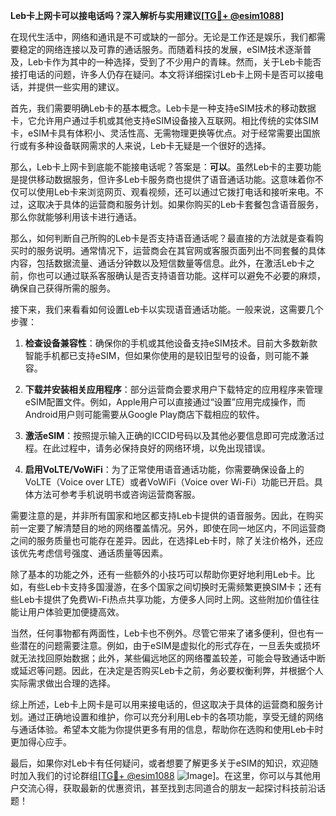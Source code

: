 **Leb卡上网卡可以接电话吗？深入解析与实用建议[[TG💪+ @esim1088](https://t.me/s/esim1088)]**

在现代生活中，网络和通讯是不可或缺的一部分。无论是工作还是娱乐，我们都需要稳定的网络连接以及可靠的通话服务。而随着科技的发展，eSIM技术逐渐普及，Leb卡作为其中的一种选择，受到了不少用户的青睐。然而，关于Leb卡能否接打电话的问题，许多人仍存在疑问。本文将详细探讨Leb卡上网卡是否可以接电话，并提供一些实用的建议。

首先，我们需要明确Leb卡的基本概念。Leb卡是一种支持eSIM技术的移动数据卡，它允许用户通过手机或其他支持eSIM设备接入互联网。相比传统的实体SIM卡，eSIM卡具有体积小、灵活性高、无需物理更换等优点。对于经常需要出国旅行或有多种设备联网需求的人来说，Leb卡无疑是一个很好的选择。

那么，Leb卡上网卡到底能不能接电话呢？答案是：**可以**。虽然Leb卡的主要功能是提供移动数据服务，但许多Leb卡服务商也提供了语音通话功能。这意味着你不仅可以使用Leb卡来浏览网页、观看视频，还可以通过它拨打电话和接听来电。不过，这取决于具体的运营商和服务计划。如果你购买的Leb卡套餐包含语音服务，那么你就能够利用该卡进行通话。

那么，如何判断自己所购的Leb卡是否支持语音通话呢？最直接的方法就是查看购买时的服务说明。通常情况下，运营商会在其官网或客服页面列出不同套餐的具体内容，包括数据流量、通话分钟数以及短信数量等信息。此外，在激活Leb卡之前，你也可以通过联系客服确认是否支持语音功能。这样可以避免不必要的麻烦，确保自己获得所需的服务。

接下来，我们来看看如何设置Leb卡以实现语音通话功能。一般来说，这需要几个步骤：

1. **检查设备兼容性**：确保你的手机或其他设备支持eSIM技术。目前大多数新款智能手机都已支持eSIM，但如果你使用的是较旧型号的设备，则可能不兼容。
   
2. **下载并安装相关应用程序**：部分运营商会要求用户下载特定的应用程序来管理eSIM配置文件。例如，Apple用户可以直接通过“设置”应用完成操作，而Android用户则可能需要从Google Play商店下载相应的软件。

3. **激活eSIM**：按照提示输入正确的ICCID号码以及其他必要信息即可完成激活过程。在此过程中，请务必保持良好的网络环境，以免出现错误。

4. **启用VoLTE/VoWiFi**：为了正常使用语音通话功能，你需要确保设备上的VoLTE（Voice over LTE）或者VoWiFi（Voice over Wi-Fi）功能已开启。具体方法可参考手机说明书或咨询运营商客服。

需要注意的是，并非所有国家和地区都支持Leb卡提供的语音服务。因此，在购买前一定要了解清楚目的地的网络覆盖情况。另外，即使在同一地区内，不同运营商之间的服务质量也可能存在差异。因此，在选择Leb卡时，除了关注价格外，还应该优先考虑信号强度、通话质量等因素。

除了基本的功能之外，还有一些额外的小技巧可以帮助你更好地利用Leb卡。比如，有些Leb卡支持多国漫游，在多个国家之间切换时无需频繁更换SIM卡；还有些Leb卡提供了免费Wi-Fi热点共享功能，方便多人同时上网。这些附加价值往往能让用户体验更加便捷高效。

当然，任何事物都有两面性，Leb卡也不例外。尽管它带来了诸多便利，但也有一些潜在的问题需要注意。例如，由于eSIM是虚拟化的形式存在，一旦丢失或损坏就无法找回原始数据；此外，某些偏远地区的网络覆盖较差，可能会导致通话中断或延迟等问题。因此，在决定是否购买Leb卡之前，务必要权衡利弊，并根据个人实际需求做出合理的选择。

综上所述，Leb卡上网卡是可以用来接电话的，但这取决于具体的运营商和服务计划。通过正确地设置和维护，你可以充分利用Leb卡的各项功能，享受无缝的网络与通话体验。希望本文能为你提供更多有用的信息，帮助你在选购和使用Leb卡时更加得心应手。

最后，如果你对Leb卡有任何疑问，或者想要了解更多关于eSIM的知识，欢迎随时加入我们的讨论群组[[TG💪+ @esim1088](https://t.me/s/esim1088) ![Image](https://i.postimg.cc/4NQfJmqS/Snipaste-2025-05-13-00-14-12.png)]。在这里，你可以与其他用户交流心得，获取最新的优惠资讯，甚至找到志同道合的朋友一起探讨科技前沿话题！